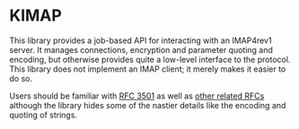 # KIMAP #

This library provides a job-based API for interacting with an IMAP4rev1 server.
It manages connections, encryption and parameter quoting and encoding, but
otherwise provides quite a low-level interface to the protocol.  This library
does not implement an IMAP client; it merely makes it easier to do so.

Users should be familiar with
[RFC 3501](https://tools.ietf.org/html/rfc3501 "IMAP 4rev1")
as well as
[other related RFCs](https://www.iana.org/assignments/imap4-capabilities)
although the library hides some of the nastier details
like the encoding and quoting of strings.
